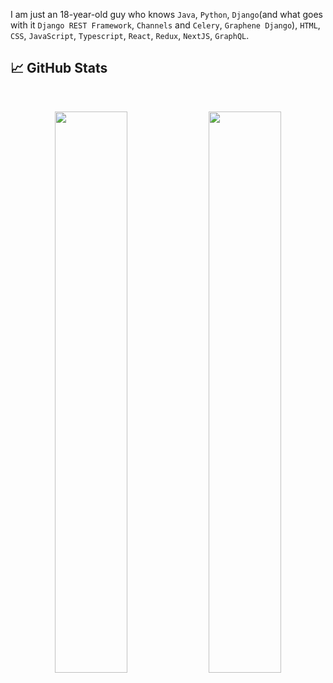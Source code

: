 I am just an 18-year-old guy who knows `Java`, `Python`, `Django`(and what goes with it `Django REST Framework`, `Channels` and `Celery`, `Graphene Django`), `HTML`, `CSS`, `JavaScript`, `Typescript`, `React`, `Redux`,  `NextJS`, `GraphQL`.

## 📈 GitHub Stats
<br>
<p align="center">
  <img width="48%" src="https://github-readme-stats.vercel.app/api?username=ayushgupta0010&show_icons=true&theme=radical" />
  <img width="48%" src="https://github-readme-streak-stats.herokuapp.com/?user=ayushgupta0010&theme=radical" />
</p>

<!---
ayushgupta0010/ayushgupta0010 is a ✨ special ✨ repository because its `README.md` (this file) appears on your GitHub profile.
You can click the Preview link to take a look at your changes.
--->
